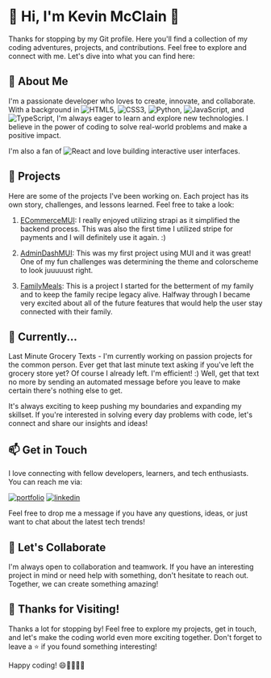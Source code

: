 # 👋 Hi, I'm Kevin McClain 🚀

Thanks for stopping by my Git profile. Here you'll find a collection of my coding adventures, projects, and contributions. Feel free to explore and connect with me. Let's dive into what you can find here:

## 🧐 About Me

I'm a passionate developer who loves to create, innovate, and collaborate. With a background in ![HTML5](https://img.shields.io/badge/-HTML5-E34F26?logo=html5&logoColor=white), ![CSS3](https://img.shields.io/badge/-CSS3-1572B6?logo=css3&logoColor=white), ![Python](https://img.shields.io/badge/-Python-3776AB?logo=python&logoColor=white), ![JavaScript](https://img.shields.io/badge/-JavaScript-F7DF1E?logo=javascript&logoColor=black), and ![TypeScript](https://img.shields.io/badge/-TypeScript-3178C6?logo=typescript&logoColor=white), I'm always eager to learn and explore new technologies. I believe in the power of coding to solve real-world problems and make a positive impact.

I'm also a fan of ![React](https://img.shields.io/badge/-React-61DAFB?logo=react&logoColor=black) and love building interactive user interfaces.

## 💼 Projects

Here are some of the projects I've been working on. Each project has its own story, challenges, and lessons learned. Feel free to take a look:

1. [ECommerceMUI](https://github.com/KMcClain23/ecommerceMUI): I really enjoyed utilizing strapi as it simplified the backend process. This was also the first time I utilized stripe for payments and I will definitely use it again. :)

2. [AdminDashMUI](https://github.com/KMcClain23/reactAdminMaterialUI): This was my first project using MUI and it was great! One of my fun challenges was determining the theme and colorscheme to look juuuuust right.

3. [FamilyMeals](https://github.com/KMcClain23/newCapRecipe): This is a project I started for the betterment of my family and to keep the family recipe legacy alive. Halfway through I became very excited about all of the future features that would help the user stay connected with their family.

## 🌱 Currently...

Last Minute Grocery Texts - 
I'm currently working on passion projects for the common person. Ever get that last minute text asking if you've left the grocery store yet? Of course I already left. I'm efficient! :) Well, get that text no more by sending an automated message before you leave to make certain there's nothing else to get.

It's always exciting to keep pushing my boundaries and expanding my skillset. If you're interested in solving every day problems with code, let's connect and share our insights and ideas!

## 📫 Get in Touch

I love connecting with fellow developers, learners, and tech enthusiasts. You can reach me via:

[![portfolio](https://img.shields.io/badge/my_portfolio-000?style=for-the-badge&logo=ko-fi&logoColor=white)](https://kmcclain23.github.io/Kevin_McClain/)
[![linkedin](https://img.shields.io/badge/linkedin-0A66C2?style=for-the-badge&logo=linkedin&logoColor=white)](https://www.linkedin.com/in/kevin-mcclain2023/)

Feel free to drop me a message if you have any questions, ideas, or just want to chat about the latest tech trends!

## 🤝 Let's Collaborate

I'm always open to collaboration and teamwork. If you have an interesting project in mind or need help with something, don't hesitate to reach out. Together, we can create something amazing!

## 🎉 Thanks for Visiting!

Thanks a lot for stopping by! Feel free to explore my projects, get in touch, and let's make the coding world even more exciting together. Don't forget to leave a ⭐️ if you found something interesting!

Happy coding! 😄👩‍💻👨‍💻
